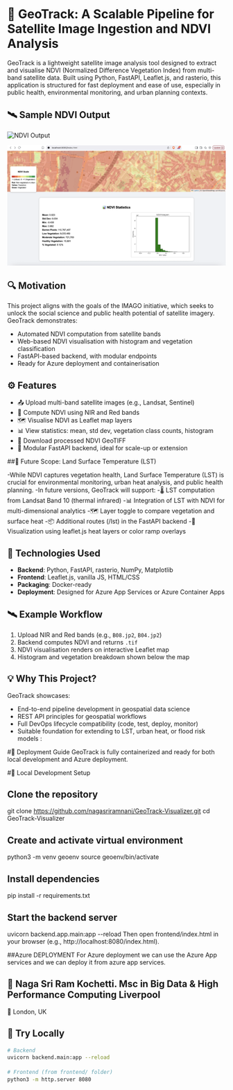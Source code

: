 # 🌱 GeoTrack: A Scalable Pipeline for Satellite Image Ingestion and NDVI Analysis

GeoTrack is a lightweight satellite image analysis tool designed to extract and visualise NDVI (Normalized Difference Vegetation Index) from multi-band satellite data. Built using Python, FastAPI, Leaflet.js, and rasterio, this application is structured for fast deployment and ease of use, especially in public health, environmental monitoring, and urban planning contexts.

## 🛰️ Sample NDVI Output
<img src="assets/image.png" alt="NDVI Output" width="600"/>

![NDVI Statistics](assets/stats.png)


## 🔍 Motivation

This project aligns with the goals of the IMAGO initiative, which seeks to unlock the social science and public health potential of satellite imagery. GeoTrack demonstrates:
- Automated NDVI computation from satellite bands
- Web-based NDVI visualisation with histogram and vegetation classification
- FastAPI-based backend, with modular endpoints
- Ready for Azure deployment and containerisation

## ⚙️ Features

- 📤 Upload multi-band satellite images (e.g., Landsat, Sentinel)
- 🌿 Compute NDVI using NIR and Red bands
- 🗺️ Visualise NDVI as Leaflet map layers
- 📊 View statistics: mean, std dev, vegetation class counts, histogram
- 📁 Download processed NDVI GeoTIFF
- 🧩 Modular FastAPI backend, ideal for scale-up or extension

##🔭 Future Scope: Land Surface Temperature (LST)

-While NDVI captures vegetation health, Land Surface Temperature (LST) is crucial for environmental monitoring, urban heat analysis, and public health planning.
-In future versions, GeoTrack will support:
-🌡️ LST computation from Landsat Band 10 (thermal infrared)
-📊 Integration of LST with NDVI for multi-dimensional analytics
-🗺️ Layer toggle to compare vegetation and surface heat
-📦 Additional routes (/lst) in the FastAPI backend
-📌 Visualization using leaflet.js heat layers or color ramp overlays


## 🚀 Technologies Used

- **Backend**: Python, FastAPI, rasterio, NumPy, Matplotlib
- **Frontend**: Leaflet.js, vanilla JS, HTML/CSS
- **Packaging**: Docker-ready
- **Deployment**: Designed for Azure App Services or Azure Container Apps

## 🛰 Example Workflow

1. Upload NIR and Red bands (e.g., `B08.jp2`, `B04.jp2`)
2. Backend computes NDVI and returns `.tif`
3. NDVI visualisation renders on interactive Leaflet map
4. Histogram and vegetation breakdown shown below the map

## 💡 Why This Project?

GeoTrack showcases:
- End-to-end pipeline development in geospatial data science
- REST API principles for geospatial workflows
- Full DevOps lifecycle compatibility (code, test, deploy, monitor)
- Suitable foundation for extending to LST, urban heat, or flood risk models
:

#🚀 Deployment Guide
GeoTrack is fully containerized and ready for both local development and Azure deployment.

#🧪 Local Development Setup
## Clone the repository
git clone https://github.com/nagasriramnani/GeoTrack-Visualizer.git
cd GeoTrack-Visualizer
## Create and activate virtual environment
python3 -m venv geoenv
source geoenv/bin/activate
## Install dependencies
pip install -r requirements.txt
## Start the backend server
uvicorn backend.app.main:app --reload
Then open frontend/index.html in your browser (e.g., http://localhost:8080/index.html).

##Azure DEPLOYMENT
For Azure deployment we can use the Azure App services and we can deploy it from azure app services.


## 👤  Naga Sri Ram Kochetti. Msc in Big Data & High Performance Computing Liverpool
📍 London, UK

## 🧪 Try Locally

```bash
# Backend
uvicorn backend.main:app --reload

# Frontend (from frontend/ folder)
python3 -m http.server 8080

